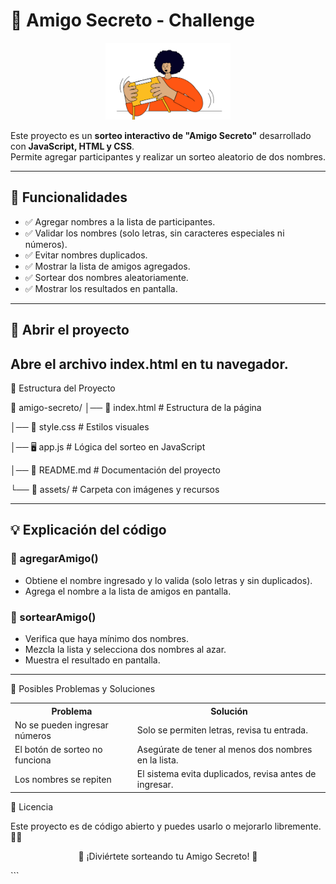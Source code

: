 # 🎁 Amigo Secreto - Challenge

<p align="center">
  <img src="assets/amigo-secreto.png" alt="Logo Amigo Secreto" width="200">
</p>

Este proyecto es un **sorteo interactivo de "Amigo Secreto"** desarrollado con **JavaScript, HTML y CSS**.  
Permite agregar participantes y realizar un sorteo aleatorio de dos nombres.  

---

## 📌 Funcionalidades
<ul>
  <li>✅ Agregar nombres a la lista de participantes.</li>
  <li>✅ Validar los nombres (solo letras, sin caracteres especiales ni números).</li>
  <li>✅ Evitar nombres duplicados.</li>
  <li>✅ Mostrar la lista de amigos agregados.</li>
  <li>✅ Sortear dos nombres aleatoriamente.</li>
  <li>✅ Mostrar los resultados en pantalla.</li>
</ul>

---
## 📂 Abrir el proyecto
Abre el archivo index.html en tu navegador.
---

📂 Estructura del Proyecto

📁 amigo-secreto/
│── 📄 index.html       # Estructura de la página 

│── 🎨 style.css        # Estilos visuales

│── 🖥️ app.js           # Lógica del sorteo en JavaScript

│── 📄 README.md        # Documentación del proyecto

└── 📂 assets/          # Carpeta con imágenes y recursos

---

<h2>💡 Explicación del código</h2>

<h3>🔹 agregarAmigo()</h3>
<ul>
  <li>Obtiene el nombre ingresado y lo valida (solo letras y sin duplicados).</li>
  <li>Agrega el nombre a la lista de amigos en pantalla.</li>
</ul>

<h3>🔹 sortearAmigo()</h3>
<ul>
  <li>Verifica que haya mínimo dos nombres.</li>
  <li>Mezcla la lista y selecciona dos nombres al azar.</li>
  <li>Muestra el resultado en pantalla.</li>
</ul>

---

🔧 Posibles Problemas y Soluciones
<table> <tr> <th>Problema</th> <th>Solución</th> </tr> <tr> <td>No se pueden ingresar números</td> <td>Solo se permiten letras, revisa tu entrada.</td> </tr> <tr> <td>El botón de sorteo no funciona</td> <td>Asegúrate de tener al menos dos nombres en la lista.</td> </tr> <tr> <td>Los nombres se repiten</td> <td>El sistema evita duplicados, revisa antes de ingresar.</td> </tr> </table>
📜 Licencia
<p>Este proyecto es de código abierto y puedes usarlo o mejorarlo libremente. 📖✨</p>

<p align="center">🎉 ¡Diviértete sorteando tu Amigo Secreto! 🎁</p> ```
